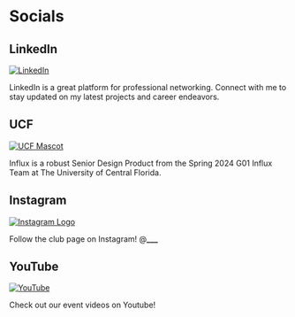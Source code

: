 # Socials

## LinkedIn

[![LinkedIn](https://upload.wikimedia.org/wikipedia/commons/c/ca/LinkedIn_logo_initials.png)](https://www.linkedin.com/)

LinkedIn is a great platform for professional networking. Connect with me to stay updated on my latest projects and career endeavors.

## UCF

[![UCF Mascot](https://scontent.ftpa1-2.fna.fbcdn.net/v/t39.30808-1/278662705_352768406890774_3322425228568392410_n.png?stp=dst-png_p200x200&_nc_cat=1&ccb=1-7&_nc_sid=5f2048&_nc_ohc=ZNoV_qVBF2QAb6MMxc_&_nc_ht=scontent.ftpa1-2.fna&oh=00_AfD9nUipgMUwBQqsYhH7ca6QNPp8C_kaMzXQ1nQj496Nww&oe=661353C1)](https://www.ucf.edu/)

Influx is a robust Senior Design Product from the Spring 2024 G01 Influx Team at The University of Central Florida.

## Instagram

[![Instagram Logo](https://upload.wikimedia.org/wikipedia/commons/a/a5/Instagram_icon.png)](https://www.instagram.com/)

Follow the club page on Instagram!
@**\_\_\_**

## YouTube

[![YouTube](https://upload.wikimedia.org/wikipedia/commons/thumb/4/42/YouTube_icon_%282013-2017%29.png/480px-YouTube_icon_%282013-2017%29.png)](https://www.youtube.com/)

Check out our event videos on Youtube!
